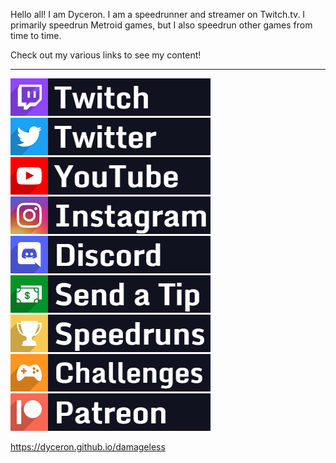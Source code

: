 Hello all! I am Dyceron. I am a speedrunner and streamer on Twitch.tv. I primarily speedrun Metroid games, but I also speedrun other games from time to time.

Check out my various links to see my content!

-----

[![Twitch](/assets/images/Twitch.png)](https://twitch.tv/dyceron) [![Twitter](/assets/images/Twitter.png)](https://twitter.com/dyceron) [![YouTube](/assets/images/YouTube.png)](https://youtube.com/dyceron) [![Instagram](/assets/images/Instagram.png)](https://instagram.com/dyceron_) [![Discord](/assets/images/Discord.png)](https://discord.com/invite/j3xcTds) [![Tips](/assets/images/Tip.png)](https://streamelements.com/dyceron/tip) [![Speedruns](/assets/images/Speedruns.png)](https://speedrun.com/user/dyceron) [![Challenges](/assets/images/Challenges.png)](https://dyceron.github.io/challenges) [![Patreon](/assets/images/Patreon.png)](https://patreon.com/dyceron) 

https://dyceron.github.io/damageless
